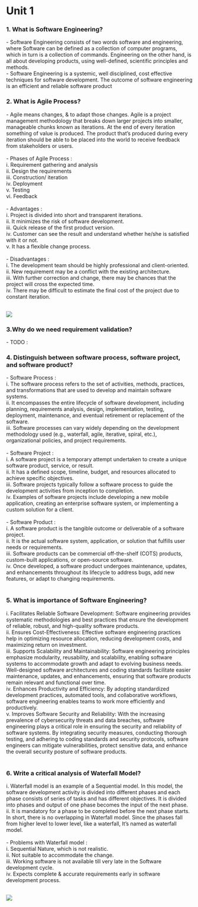 <h1>Unit 1</h1>
<h3>1. What is Software Engineering?</h3>
- Software Engineering consists of two words software and engineering, where Software can be defined as a collection of computer programs, which in turn is a collection of commands. Engineering on the other hand, is all about developing products, using well-defined, scientific principles and methods.</br>
- Software Engineering is a systemic, well disciplined, cost effective techniques for software development. The outcome of software engineering is an efficient and reliable software product</br>

<h3>2. What is Agile Process?</h3>
- Agile means changes, & to adapt those changes. Agile is a project management methodology that breaks down larger projects into smaller, manageable chunks known as iterations. At the end of every iteration something of value is produced. The product that’s produced during every iteration should be able to be placed into the world to receive feedback from stakeholders or users.</br></br>
- Phases of Agile Process :</br>
i. Requirement gathering and analysis </br>
ii. Design the requirements</br>
iii. Construction/ iteration</br>
iv. Deployment</br>
v. Testing</br>
vi. Feedback</br></br>
- Advantages :</br>
i. Project is divided into short and transparent iterations.</br>
ii. It minimizes the risk of software development.</br>
iii. Quick release of the first product version.</br>
iv. Customer can see the result and understand whether he/she is satisfied with it or not.</br>
v. It has a flexible change process.</br></br>
- Disadvantages :</br>
i. The development team should be highly professional and client-oriented.</br>
ii. New requirement may be a conflict with the existing architecture.</br>
iii. With further correction and change, there may be chances that the project will cross the expected time.</br>
iv. There may be difficult to estimate the final cost of the project due to constant iteration.</br></br>

![](https://images.ctfassets.net/4zfc07om50my/5wMHnK8XxK9kW99mebdp94/2cc919cd11ba35f6db993977fd0ff674/Agile.png)

<h3>3.Why do we need requirement validation?</h3>
- TODO :

<h3>4. Distinguish between software process, software project, and software product?</h3>
- Software Process : </br>
i. The software process refers to the set of activities, methods, practices, and transformations that are used to develop and maintain software systems. </br>
ii. It encompasses the entire lifecycle of software development, including planning, requirements analysis, design, implementation, testing, deployment, maintenance, and eventual retirement or replacement of the software. </br>
iii. Software processes can vary widely depending on the development methodology used (e.g., waterfall, agile, iterative, spiral, etc.), organizational policies, and project requirements.</br></br>
- Software Project :</br>
i. A software project is a temporary attempt undertaken to create a unique software product, service, or result.</br>
ii. It has a defined scope, timeline, budget, and resources allocated to achieve specific objectives.</br>
iii. Software projects typically follow a software process to guide the development activities from inception to completion.</br>
iv. Examples of software projects include developing a new mobile application, creating an enterprise software system, or implementing a custom solution for a client.</br></br>
- Software Product : </br>
i. A software product is the tangible outcome or deliverable of a software project. </br>
ii. It is the actual software system, application, or solution that fulfills user needs or requirements.</br>
iii. Software products can be commercial off-the-shelf (COTS) products, custom-built applications, or open-source software. </br>
iv. Once developed, a software product undergoes maintenance, updates, and enhancements throughout its lifecycle to address bugs, add new features, or adapt to changing requirements.</br></br>

<h3>5. What is importance of Software Engineering?</h3>
i. Facilitates Reliable Software Development: Software engineering provides systematic methodologies and best practices that ensure the development of reliable, robust, and high-quality software products. </br>
ii. Ensures Cost-Effectiveness: Effective software engineering practices help in optimizing resource allocation, reducing development costs, and maximizing return on investment.</br>
iii. Supports Scalability and Maintainability: Software engineering principles emphasize modularity, reusability, and scalability, enabling software systems to accommodate growth and adapt to evolving business needs. Well-designed software architectures and coding standards facilitate easier maintenance, updates, and enhancements, ensuring that software products remain relevant and functional over time.</br>
iv. Enhances Productivity and Efficiency: By adopting standardized development practices, automated tools, and collaborative workflows, software engineering enables teams to work more efficiently and productively.</br>
v. Improves Software Security and Reliability: With the increasing prevalence of cybersecurity threats and data breaches, software engineering plays a critical role in ensuring the security and reliability of software systems. By integrating security measures, conducting thorough testing, and adhering to coding standards and security protocols, software engineers can mitigate vulnerabilities, protect sensitive data, and enhance the overall security posture of software products.</br></br>

<h3>6. Write a critical analysis of Waterfall Model?</h3>
i. Waterfall model is an example of a Sequential model. In this model, the software development activity is divided into different phases and each phase consists of series of tasks and has different objectives. It is divided into phases and output of one phase becomes the input of the next phase. </br>
ii. It is mandatory for a phase to be completed before the next phase starts. In short, there is no overlapping in Waterfall model. Since the phases fall from higher level to lower level, like a waterfall, It’s named as waterfall model. </br></br>
- Problems with Waterfall model : </br>
i. Sequential Nature, which is not realistic.</br>
ii. Not suitable to accommodate the change. </br>
iii. Working software is not available till very late in the Software development cycle. </br>
iv. Expects complete & accurate requirements early in software development process. </br></br>

![](https://miro.medium.com/v2/resize:fit:500/1*tGKCSfTfV8E8t4atqrLE4A.png)

</br></br>

